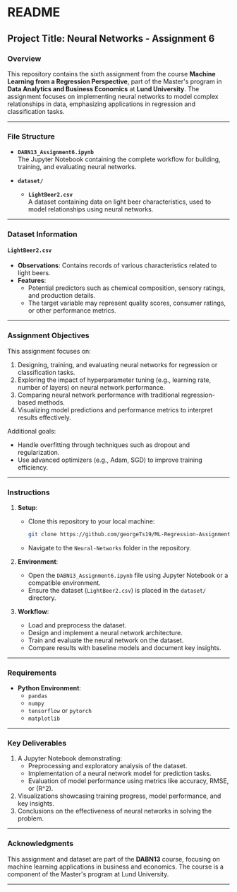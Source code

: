 # README

## Project Title: Neural Networks - Assignment 6

### Overview
This repository contains the sixth assignment from the course **Machine Learning from a Regression Perspective**, part of the Master's program in **Data Analytics and Business Economics** at **Lund University**. The assignment focuses on implementing neural networks to model complex relationships in data, emphasizing applications in regression and classification tasks.

---

### File Structure

- **`DABN13_Assignment6.ipynb`**  
  The Jupyter Notebook containing the complete workflow for building, training, and evaluating neural networks.

- **`dataset/`**
  - **`LightBeer2.csv`**  
    A dataset containing data on light beer characteristics, used to model relationships using neural networks.

---

### Dataset Information

#### `LightBeer2.csv`
- **Observations**: Contains records of various characteristics related to light beers.
- **Features**:
  - Potential predictors such as chemical composition, sensory ratings, and production details.
  - The target variable may represent quality scores, consumer ratings, or other performance metrics.

---

### Assignment Objectives
This assignment focuses on:
1. Designing, training, and evaluating neural networks for regression or classification tasks.
2. Exploring the impact of hyperparameter tuning (e.g., learning rate, number of layers) on neural network performance.
3. Comparing neural network performance with traditional regression-based methods.
4. Visualizing model predictions and performance metrics to interpret results effectively.

Additional goals:
- Handle overfitting through techniques such as dropout and regularization.
- Use advanced optimizers (e.g., Adam, SGD) to improve training efficiency.

---

### Instructions
1. **Setup**:
   - Clone this repository to your local machine:
     ```bash
     git clone https://github.com/georgeTs19/ML-Regression-Assignments.git
     ```
   - Navigate to the `Neural-Networks` folder in the repository.

2. **Environment**:
   - Open the `DABN13_Assignment6.ipynb` file using Jupyter Notebook or a compatible environment.
   - Ensure the dataset (`LightBeer2.csv`) is placed in the `dataset/` directory.

3. **Workflow**:
   - Load and preprocess the dataset.
   - Design and implement a neural network architecture.
   - Train and evaluate the neural network on the dataset.
   - Compare results with baseline models and document key insights.

---

### Requirements
- **Python Environment**:
  - `pandas`
  - `numpy`
  - `tensorflow` or `pytorch`
  - `matplotlib`

---

### Key Deliverables
1. A Jupyter Notebook demonstrating:
   - Preprocessing and exploratory analysis of the dataset.
   - Implementation of a neural network model for prediction tasks.
   - Evaluation of model performance using metrics like accuracy, RMSE, or \(R^2\).
2. Visualizations showcasing training progress, model performance, and key insights.
3. Conclusions on the effectiveness of neural networks in solving the problem.

---

### Acknowledgments
This assignment and dataset are part of the **DABN13** course, focusing on machine learning applications in business and economics. The course is a component of the Master's program at Lund University.

---
